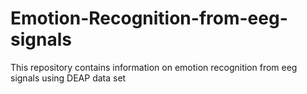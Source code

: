 # Emotion-Recognition-from-eeg-signals
This repository contains information on emotion recognition from eeg signals using DEAP data set
